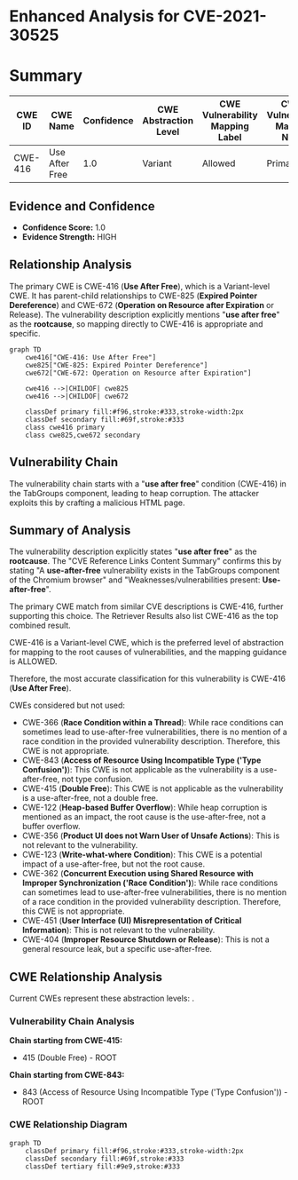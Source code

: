 # Enhanced Analysis for CVE-2021-30525

# Summary
| CWE ID | CWE Name | Confidence | CWE Abstraction Level | CWE Vulnerability Mapping Label | CWE-Vulnerability Mapping Notes |
|---|---|---|---|---|---|
| CWE-416 | Use After Free | 1.0 | Variant | Allowed | Primary CWE |

## Evidence and Confidence

*   **Confidence Score:** 1.0
*   **Evidence Strength:** HIGH

## Relationship Analysis
The primary CWE is CWE-416 (**Use After Free**), which is a Variant-level CWE. It has parent-child relationships to CWE-825 (**Expired Pointer Dereference**) and CWE-672 (**Operation on Resource after Expiration** or Release). The vulnerability description explicitly mentions "**use after free**" as the **rootcause**, so mapping directly to CWE-416 is appropriate and specific.

```mermaid
graph TD
    cwe416["CWE-416: Use After Free"]
    cwe825["CWE-825: Expired Pointer Dereference"]
    cwe672["CWE-672: Operation on Resource after Expiration"]
    
    cwe416 -->|CHILDOF| cwe825
    cwe416 -->|CHILDOF| cwe672

    classDef primary fill:#f96,stroke:#333,stroke-width:2px
    classDef secondary fill:#69f,stroke:#333
    class cwe416 primary
    class cwe825,cwe672 secondary
```

## Vulnerability Chain
The vulnerability chain starts with a "**use after free**" condition (CWE-416) in the TabGroups component, leading to heap corruption. The attacker exploits this by crafting a malicious HTML page.

## Summary of Analysis
The vulnerability description explicitly states "**use after free**" as the **rootcause**. The "CVE Reference Links Content Summary" confirms this by stating "A **use-after-free** vulnerability exists in the TabGroups component of the Chromium browser" and "Weaknesses/vulnerabilities present: **Use-after-free**".

The primary CWE match from similar CVE descriptions is CWE-416, further supporting this choice. The Retriever Results also list CWE-416 as the top combined result.

CWE-416 is a Variant-level CWE, which is the preferred level of abstraction for mapping to the root causes of vulnerabilities, and the mapping guidance is ALLOWED.

Therefore, the most accurate classification for this vulnerability is CWE-416 (**Use After Free**).

CWEs considered but not used:

*   CWE-366 (**Race Condition within a Thread**): While race conditions can sometimes lead to use-after-free vulnerabilities, there is no mention of a race condition in the provided vulnerability description. Therefore, this CWE is not appropriate.
*   CWE-843 (**Access of Resource Using Incompatible Type ('Type Confusion')**): This CWE is not applicable as the vulnerability is a use-after-free, not type confusion.
*   CWE-415 (**Double Free**): This CWE is not applicable as the vulnerability is a use-after-free, not a double free.
*   CWE-122 (**Heap-based Buffer Overflow**): While heap corruption is mentioned as an impact, the root cause is the use-after-free, not a buffer overflow.
*   CWE-356 (**Product UI does not Warn User of Unsafe Actions**): This is not relevant to the vulnerability.
*   CWE-123 (**Write-what-where Condition**): This CWE is a potential impact of a use-after-free, but not the root cause.
*   CWE-362 (**Concurrent Execution using Shared Resource with Improper Synchronization ('Race Condition')**): While race conditions can sometimes lead to use-after-free vulnerabilities, there is no mention of a race condition in the provided vulnerability description. Therefore, this CWE is not appropriate.
*   CWE-451 (**User Interface (UI) Misrepresentation of Critical Information**): This is not relevant to the vulnerability.
*   CWE-404 (**Improper Resource Shutdown or Release**): This is not a general resource leak, but a specific use-after-free.


## CWE Relationship Analysis

Current CWEs represent these abstraction levels: .


### Vulnerability Chain Analysis

**Chain starting from CWE-415:**
- 415 (Double Free) - ROOT


**Chain starting from CWE-843:**
- 843 (Access of Resource Using Incompatible Type ('Type Confusion')) - ROOT



### CWE Relationship Diagram

```mermaid
graph TD
    classDef primary fill:#f96,stroke:#333,stroke-width:2px
    classDef secondary fill:#69f,stroke:#333
    classDef tertiary fill:#9e9,stroke:#333
```